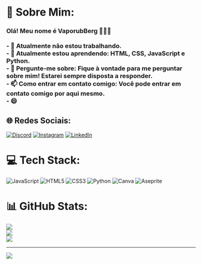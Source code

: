 # 💫 Sobre Mim:
### Olá! Meu nome é VaporubBerg 🙋🏻‍♀️<br><br>- 🔭 Atualmente não estou trabalhando.<br>- 🌱 Atualmente estou aprendendo: HTML, CSS, JavaScript e Python.<br>- 💬 Pergunte-me sobre: Fique à vontade para me perguntar sobre mim! Estarei sempre disposta a responder.<br>- 📫 Como entrar em contato comigo: Você pode entrar em contato comigo por aqui mesmo.<br>- 😄 


## 🌐 Redes Sociais:
[![Discord](https://img.shields.io/badge/Discord-%237289DA.svg?logo=discord&logoColor=white)](https://discord.gg/T72GANsC) [![Instagram](https://img.shields.io/badge/Instagram-%23E4405F.svg?logo=Instagram&logoColor=white)](https://instagram.com/vaporub_dev) [![LinkedIn](https://img.shields.io/badge/LinkedIn-%230077B5.svg?logo=linkedin&logoColor=white)](https://www.linkedin.com/in/erica-paixao-gois/) 

# 💻 Tech Stack:
![JavaScript](https://img.shields.io/badge/javascript-%23323330.svg?style=for-the-badge&logo=javascript&logoColor=%23F7DF1E) ![HTML5](https://img.shields.io/badge/html5-%23E34F26.svg?style=for-the-badge&logo=html5&logoColor=white) ![CSS3](https://img.shields.io/badge/css3-%231572B6.svg?style=for-the-badge&logo=css3&logoColor=white) ![Python](https://img.shields.io/badge/python-3670A0?style=for-the-badge&logo=python&logoColor=ffdd54) ![Canva](https://img.shields.io/badge/Canva-%2300C4CC.svg?style=for-the-badge&logo=Canva&logoColor=white) ![Aseprite](https://img.shields.io/badge/Aseprite-FFFFFF?style=for-the-badge&logo=Aseprite&logoColor=#7D929E)
# 📊 GitHub Stats:
![](https://github-readme-stats.vercel.app/api?username=VaporubBerg&theme=radical&hide_border=true&include_all_commits=true&count_private=true)<br/>
![](https://github-readme-streak-stats.herokuapp.com/?user=VaporubBerg&theme=radical&hide_border=true)<br/>
![](https://github-readme-stats.vercel.app/api/top-langs/?username=VaporubBerg&theme=radical&hide_border=true&include_all_commits=true&count_private=true&layout=compact)

---
[![](https://visitcount.itsvg.in/api?id=VaporubBerg&icon=2&color=10)](https://visitcount.itsvg.in)
